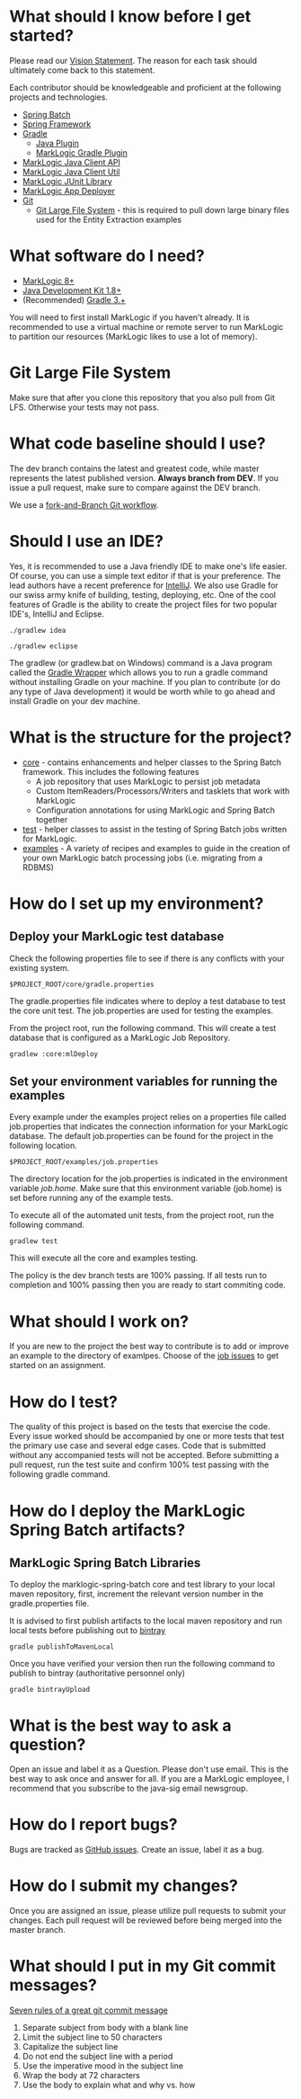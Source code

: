 # What should I know before I get started?

Please read our [Vision Statement](https://github.com/sastafford/marklogic-spring-batch/wiki).  The reason for each task should ultimately come back to this statement. 

Each contributor should be knowledgeable and proficient at the following projects and technologies. 
* [Spring Batch](http://docs.spring.io/spring-batch/trunk/reference/html/)
* [Spring Framework](https://projects.spring.io/spring-framework/)
* [Gradle](http://gradle.org/) 
  * [Java Plugin](https://docs.gradle.org/current/userguide/java_plugin.html)
  * [MarkLogic Gradle Plugin](http://developer.marklogic.com/code/ml-gradle)
* [MarkLogic Java Client API](http://developer.marklogic.com/products/java)
* [MarkLogic Java Client Util](https://github.com/rjrudin/ml-javaclient-util)
* [MarkLogic JUnit Library](https://github.com/rjrudin/ml-junit)
* [MarkLogic App Deployer](https://github.com/rjrudin/ml-app-deployer)
* [Git](http://git-scm.com/doc)
  * [Git Large File System](https://git-lfs.github.com/) - this is required to pull down large binary files used for the Entity Extraction examples

# What software do I need?

* [MarkLogic 8+](http://developer.marklogic.com/products)
* [Java Development Kit 1.8+](http://www.oracle.com/technetwork/java/javase/downloads/jdk8-downloads-2133151.html)
* (Recommended) [Gradle 3.+](http://gradle.org/gradle-download/)

You will need to first install MarkLogic if you haven't already.  It is recommended to use a virtual machine or remote server to run MarkLogic to partition our resources (MarkLogic likes to use a lot of memory).  

# Git Large File System

Make sure that after you clone this repository that you also pull from Git LFS.  Otherwise your tests may not pass. 

# What code baseline should I use?
The dev branch contains the latest and greatest code, while master represents the latest published version.  **Always branch from DEV**.  If you issue a pull request, make sure to compare against the DEV branch.

We use a [fork-and-Branch Git workflow](http://blog.scottlowe.org/2015/01/27/using-fork-branch-git-workflow/).

# Should I use an IDE? 
Yes, it is recommended to use a Java friendly IDE to make one's life easier.  Of course, you can use a simple text editor if that is your preference.  The lead authors have a recent preference for [IntelliJ](https://www.jetbrains.com/idea/).  We also use Gradle for our swiss army knife of building, testing, deploying, etc.  One of the cool features of Gradle is the ability to create the project files for two popular IDE's, IntelliJ and Eclipse.    

```
./gradlew idea
```

```
./gradlew eclipse
```

The gradlew (or gradlew.bat on Windows) command is a Java program called the [Gradle Wrapper](https://docs.gradle.org/current/userguide/gradle_wrapper.html) which allows you to run a gradle command without installing Gradle on your machine.  If you plan to contribute (or do any type of Java development) it would be worth while to go ahead and install Gradle on your dev machine.  

# What is the structure for the project?

* [core](https://github.com/sastafford/marklogic-spring-batch/tree/master/core) - contains enhancements and helper classes to the Spring Batch framework.  This includes the following features
    * A job repository that uses MarkLogic to persist job metadata
    * Custom ItemReaders/Processors/Writers and tasklets that work with MarkLogic
    * Configuration annotations for using MarkLogic and Spring Batch together 
* [test](https://github.com/sastafford/marklogic-spring-batch/tree/master/test) - helper classes to assist in the testing of Spring Batch jobs written for MarkLogic.  
* [examples](https://github.com/sastafford/marklogic-spring-batch/tree/master/examples) - A variety of recipes and examples to guide in the creation of your own MarkLogic batch processing jobs (i.e. migrating from a RDBMS) 

# How do I set up my environment?  

## Deploy your MarkLogic test database

Check the following properties file to see if there is any conflicts with your existing system.

    $PROJECT_ROOT/core/gradle.properties

The gradle.properties file indicates where to deploy a test database to test the core unit test.  The job.properties are used for testing the examples.  

From the project root, run the following command.  This will create a test database that is configured as a MarkLogic Job Repository.  

    gradlew :core:mlDeploy

## Set your environment variables for running the examples

Every example under the examples project relies on a properties file called job.properties that indicates the connection information for your MarkLogic database.  The default job.properties can be found for the project in the following location. 

    $PROJECT_ROOT/examples/job.properties

The directory location for the job.properties is indicated in the environment variable _job.home_.  Make sure that this environment variable (job.home) is set before running any of the example tests.  

To execute all of the automated unit tests, from the project root, run the following command.  

```
gradlew test
```

This will execute all the core and examples testing.  

The policy is the dev branch tests are 100% passing.  If all tests run to completion and 100% passing then you are ready to start commiting code.    

# What should I work on?

If you are new to the project the best way to contribute is to add or improve an example to the directory of examlpes.  Choose of the [job issues](https://github.com/sastafford/marklogic-spring-batch/labels/example) to get started on an assignment.  

# How do I test? 

The quality of this project is based on the tests that exercise the code.  Every issue worked should be accompanied by one or more tests that test the primary use case and several edge cases.  Code that is submitted without any accompanied tests will not be accepted.  Before submitting a pull request, run the test suite and confirm 100% test passing with the following gradle command.  

# How do I deploy the MarkLogic Spring Batch artifacts?

## MarkLogic Spring Batch Libraries
To deploy the marklogic-spring-batch core and test library to your local maven repository, first, increment the relevant version number in the gradle.properties file.

It is advised to first publish artifacts to the local maven repository and run local tests before publishing out to [bintray](https://bintray.com/)

```
gradle publishToMavenLocal
```

Once you have verified your version then run the following command to publish to bintray (authoritative personnel only)

```
gradle bintrayUpload
```

# What is the best way to ask a question?  
Open an issue and label it as a Question.  Please don't use email.  This is the best way to ask once and answer for all.  If you are a MarkLogic employee, I recommend that you subscribe to the java-sig email newsgroup.  

# How do I report bugs?  
Bugs are tracked as [GitHub issues](https://guides.github.com/features/issues/). Create an issue, label it as a bug.

# How do I submit my changes?  
Once you are assigned an issue, please utilize pull requests to submit your changes.  Each pull request will be reviewed before being merged into the master branch.  

# What should I put in my Git commit messages?
[Seven rules of a great git commit message](http://chris.beams.io/posts/git-commit/)

1. Separate subject from body with a blank line
1. Limit the subject line to 50 characters
1. Capitalize the subject line
1. Do not end the subject line with a period
1. Use the imperative mood in the subject line
1. Wrap the body at 72 characters
1. Use the body to explain what and why vs. how

